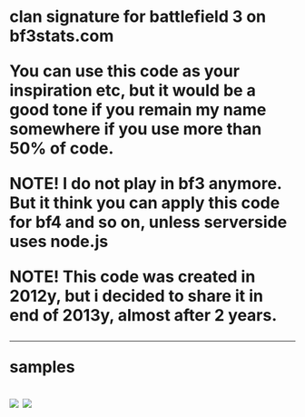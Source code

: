</h1><h1>clan signature for battlefield 3 on bf3stats.com


You can use this code as your inspiration etc, but it would be a good tone if you remain my name somewhere if you use more than 50% of code.


NOTE! I do not play in bf3 anymore. But it think you can apply this code for bf4 and so on, unless serverside uses node.js

NOTE! This code was created in 2012y, but i decided to share it in end of 2013y, almost after 2 years.
____

samples

<img src="https://raw.github.com/yurii-github/bf3stats-dr/master/source/Yurii-Claw(black).png" />

<img src="https://raw.github.com/yurii-github/bf3stats-dr/master/source/Yurii-Claw(red).png" />
